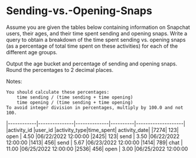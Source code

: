 # Sending-vs.-Opening-Snaps
Assume you are given the tables below containing information on Snapchat users, their ages, and their time spent sending and opening snaps. Write a query to obtain a breakdown of the time spent sending vs. opening snaps (as a percentage of total time spent on these activities) for each of the different age groups.

Output the age bucket and percentage of sending and opening snaps. Round the percentages to 2 decimal places.

Notes:

    You should calculate these percentages:
        time sending / (time sending + time opening)
        time opening / (time sending + time opening)
    To avoid integer division in percentages, multiply by 100.0 and not 100.

|------------|---------------|--------------|----------|--------------------|
|activity_id |user_id	       |activity_type|time_spent|	activity_date|
|7274|	123|	open |  4.50	|06/22/2022 12:00:00
|2425|	123|	send |  3.50	|06/22/2022 12:00:00
|1413|	456|	send |  5.67	|06/23/2022 12:00:00
|1414|	789|	chat |	11.00	|06/25/2022 12:00:00
|2536|	456|	open |	3.00	|06/25/2022 12:00:00

